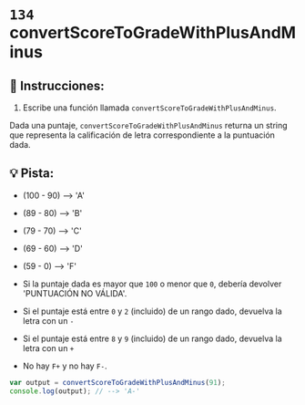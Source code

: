 # `134` convertScoreToGradeWithPlusAndMinus

## 📝 Instrucciones:

1. Escribe una función llamada `convertScoreToGradeWithPlusAndMinus`.

Dada una puntaje, `convertScoreToGradeWithPlusAndMinus` returna un string que representa la calificación de letra correspondiente a la puntuación dada.


## :bulb: Pista:

* (100 - 90) --> 'A'

* (89  - 80) --> 'B'

* (79  - 70) --> 'C'

* (69  - 60) --> 'D'

* (59  -  0) --> 'F'

* Si la puntaje dada es mayor que `100` o menor que `0`, debería devolver 'PUNTUACIÓN NO VÁLIDA'.

* Si el puntaje está entre `0` y `2` (incluido) de un rango dado, devuelva la letra con un `-`

* Si el puntaje está entre `8` y `9` (incluido) de un rango dado, devuelva la letra con un `+`

* No hay `F+` y no hay `F-`.

```js
var output = convertScoreToGradeWithPlusAndMinus(91);
console.log(output); // --> 'A-'

```